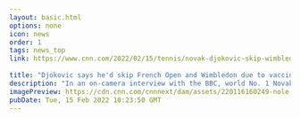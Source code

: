 ```yaml
---
layout: basic.html
options: none
icon: news
order: 1
tags: news_top
link: https://www.cnn.com/2022/02/15/tennis/novak-djokovic-skip-wimbledon-french-open-spt-intl/index.html
            
title: "Djokovic says he'd skip French Open and Wimbledon due to vaccine stance"
description: "In an on-camera interview with the BBC, world No. 1 Novak Djokovic said he is willing to skip playing in the French Open or Wimbledon because of his vaccination stance. "
imagePreview: https://cdn.cnn.com/cnnnext/dam/assets/220116160249-nole-djokovic-deportes-cnn-video-synd-2.jpg
pubDate: Tue, 15 Feb 2022 10:23:50 GMT
---
```

